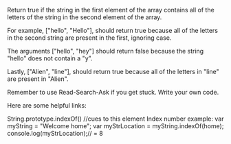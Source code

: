 Return true if the string in the first element of the array contains all of the letters of the string in the second element of the array.

For example, ["hello", "Hello"], should return true because all of the letters in the second string are present in the first, ignoring case.

The arguments ["hello", "hey"] should return false because the string "hello" does not contain a "y".

Lastly, ["Alien", "line"], should return true because all of the letters in "line" are present in "Alien".

Remember to use Read-Search-Ask if you get stuck. Write your own code.

Here are some helpful links:

String.prototype.indexOf() //cues to this element Index number
example:
var myString = "Welcome home";
var myStrLocation = myString.indexOf(home);
console.log(myStrLocation);// = 8
